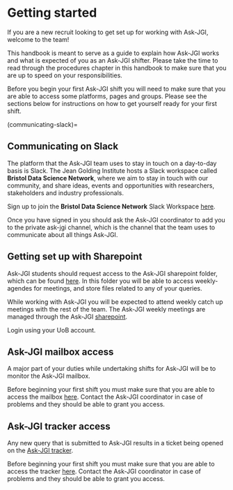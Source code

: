 # Getting started

If you are a new recruit looking to get set up for working with
Ask-JGI, welcome to the team! 

This handbook is meant to serve as a guide to explain how Ask-JGI
works and what is expected of you as an Ask-JGI shifter. Please take
the time to read through the procedures chapter in this handbook to
make sure that you are up to speed on your responsibilities.

Before you begin your first Ask-JGI shift you will need to make sure
that you are able to access some platforms, pages and groups. Please
see the sections below for instructions on how to get yourself ready
for your first shift. 

(communicating-slack)=
## Communicating on Slack

The platform that the Ask-JGI team uses to stay in touch on a
day-to-day basis is Slack. The Jean Golding Institute hosts a Slack
workspace called **Bristol Data Science Network**, where we aim to
stay in touch with our community, and share ideas, events and
opportunities with researchers, stakeholders and industry
professionals. 

Sign up to join the **Bristol Data Science Network** Slack Workspace
[here](https://www.bristol.ac.uk/golding/get-involved/build-your-network/slack/).

Once you have signed in you should ask the Ask-JGI coordinator to add
you to the private ask-jgi channel, which is the channel that the team
uses to communicate about all things Ask-JGI.

## Getting set up with Sharepoint

Ask-JGI students should request access to the 
Ask-JGI sharepoint folder, which can be found [here](https://uob.sharepoint.com/:f:/r/teams/grp-jeangoldinginstituteteam/Shared%20Documents/Ask-JGI?csf=1&web=1&e=imr5IE).
In this folder you will be able to access weekly-agendes 
for meetings, and store files related to any of your queries.

While working with Ask-JGI you will be expected to
attend weekly catch up meetings with the rest of the team. 
The Ask-JGI weekly meetings are managed through the Ask-JGI
[sharepoint](https://uob.sharepoint.com/:f:/r/teams/grp-jeangoldinginstituteteam/Shared%20Documents/Ask-JGI?csf=1&web=1&e=YS5XKF). 

Login using your UoB account.

## Ask-JGI mailbox access

A major part of your duties while undertaking shifts for Ask-JGI will
be to monitor the Ask-JGI mailbox. 

Before beginning your first shift
you must make sure that you are able to access the mailbox
[here](https://outlook.office.com/mail/ask-jgi@bristol.ac.uk/inbox).
Contact the Ask-JGI coordinator in case of problems and they should be
able to grant you access.

## Ask-JGI tracker access

Any new query that is submitted to Ask-JGI results in a ticket being
opened on the [Ask-JGI tracker](filler).

Before beginning your first shift
you must make sure that you are able to access the tracker
[here](https://uob.sharepoint.com/teams/grp-jeangoldinginstituteteam/Lists/AskJGI%20tracker).
Contact the Ask-JGI coordinator in case of problems and they should be
able to grant you access.
